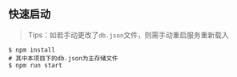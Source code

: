 ## 快速启动

>Tips：如若手动更改了`db.json`文件，则需手动重启服务重新载入

```shell
$ npm install
# 其中本项目下的db.json为主存储文件
$ npm run start
```
